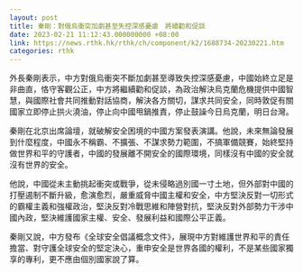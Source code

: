 ```yaml
---
layout: post
title: 秦剛：對俄烏衝突加劇甚至失控深感憂慮　將續勸和促談
date: 2023-02-21 11:12:43.000000000 +08:00
link: https://news.rthk.hk/rthk/ch/component/k2/1688734-20230221.htm
categories: rthk
---
```


外長秦剛表示，中方對俄烏衝突不斷加劇甚至導致失控深感憂慮，中國始終立足是非曲直，恪守客觀公正，中方將繼續勸和促談，為政治解決烏克蘭危機提供中國智慧，與國際社會共同推動對話協商，解決各方關切，謀求共同安全，同時敦促有關國家立即停止拱火澆油，停止向中國甩鍋推責，停止鼓譟今日烏克蘭，明日台灣。

秦剛在北京出席論壇，就破解安全困境的中國方案發表演講。他說，未來無論發展到什麼程度，中國永不稱霸、不擴張、不謀求勢力範圍，不搞軍備競賽，始終堅持做世界和平的守護者，中國的發展離不開安全的國際環境，同樣沒有中國的安全就沒有世界的安全。

他說，中國從未主動挑起衝突或戰爭，從未侵略過別國一寸土地，但外部對中國的打壓遏制不斷升級，愈演愈烈，嚴重威脅中國主權和安全，中方堅決反對一切形式的霸權主義和強權政治，堅決反對冷戰思維和陣營對抗，堅決反對外部勢力干涉中國內政，堅決維護國家主權、安全、發展利益和國際公平正義。

秦剛又說，中方發布《全球安全倡議概念文件》，展現中方對維護世界和平的責任擔當、對守護全球安全的堅定決心，重申安全是世界各國的權利，不是某些國家獨享的專利，更不應由個別國家說了算。
